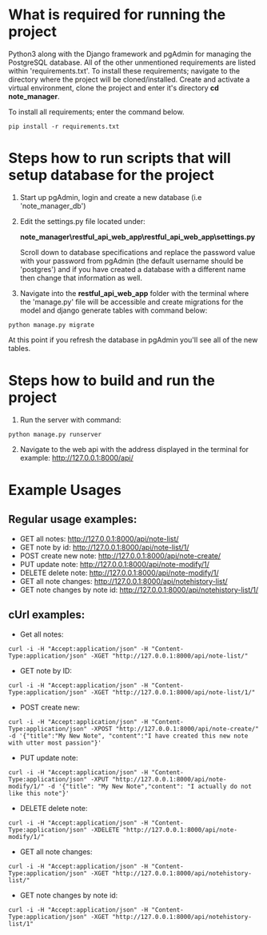 # What is required for running the project
Python3 along with the Django framework and pgAdmin for managing the PostgreSQL database. All of the other unmentioned requirements are listed within 'requirements.txt'. To install these requirements; navigate to the directory where the project will be cloned/installed. Create and activate a virtual environment, clone the project and enter it's directory **cd note_manager**.

To install all requirements; enter the command below.
```
pip install -r requirements.txt
```
# Steps how to run scripts that will setup database for the project
1.  Start up pgAdmin, login and create a new database (i.e 'note_manager_db') 

2.  Edit the settings.py file located under: 
    
    **note_manager\restful_api_web_app\restful_api_web_app\settings.py**
    
    Scroll down to database specifications and replace the password value with your password from pgAdmin (the default username should be 'postgres') and if you have created a database with a different name then change that information as well.

3.  Navigate into the **restful_api_web_app** folder with the terminal where the 'manage.py' file will be accessible and create migrations for the model and django generate tables with command below:
```
python manage.py migrate
```
At this point if you refresh the database in pgAdmin you'll see all of the new tables.

# Steps how to build and run the project
1.  Run the server with command:
```
python manage.py runserver
```
2.  Navigate to the web api with the address displayed in the terminal for example:
    http://127.0.0.1:8000/api/

# Example Usages
## Regular usage examples:
- GET all notes:    http://127.0.0.1:8000/api/note-list/
- GET note by id:   http://127.0.0.1:8000/api/note-list/1/
- POST create new note: http://127.0.0.1:8000/api/note-create/
- PUT update note:  http://127.0.0.1:8000/api/note-modify/1/
- DELETE delete note:   http://127.0.0.1:8000/api/note-modify/1/
- GET all note changes: http://127.0.0.1:8000/api/notehistory-list/
- GET note changes by note id:  http://127.0.0.1:8000/api/notehistory-list/1/

## cUrl examples:
- Get all notes:
```
curl -i -H "Accept:application/json" -H "Content-Type:application/json" -XGET "http://127.0.0.1:8000/api/note-list/"
```
- GET note by ID:
```
curl -i -H "Accept:application/json" -H "Content-Type:application/json" -XGET "http://127.0.0.1:8000/api/note-list/1/"
```
- POST create new:
```
curl -i -H "Accept:application/json" -H "Content-Type:application/json" -XPOST "http://127.0.0.1:8000/api/note-create/" -d '{"title":"My New Note", "content":"I have created this new note with utter most passion"}'
```
- PUT update note:
```
curl -i -H "Accept:application/json" -H "Content-Type:application/json" -XPUT "http://127.0.0.1:8000/api/note-modify/1/" -d '{"title": "My New Note","content": "I actually do not like this note"}'
```
- DELETE delete note:
```
curl -i -H "Accept:application/json" -H "Content-Type:application/json" -XDELETE "http://127.0.0.1:8000/api/note-modify/1/"
```
- GET all note changes:
```
curl -i -H "Accept:application/json" -H "Content-Type:application/json" -XGET "http://127.0.0.1:8000/api/notehistory-list/"
```
- GET note changes by note id:
```
curl -i -H "Accept:application/json" -H "Content-Type:application/json" -XGET "http://127.0.0.1:8000/api/notehistory-list/1"
```
